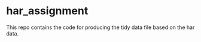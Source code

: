 # har_assignment

This repo contains the code for producing the tidy data file based on the har data.

